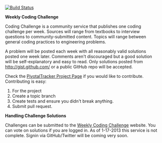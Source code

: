 [![Build Status](https://travis-ci.org/libryder/codingchallenge.png)](https://travis-ci.org/libryder/codingchallenge)

**Weekly Coding Challenge**

Coding Challenge is a community service that publishes one coding challenge per week. Sources will range from textbooks to interview questions to community-submitted content. Topics will range between general coding practices to engineering problems.

A problem will be posted each week with all reasonably valid solutions posted one week later. Comments aren't discouraged but a good solution will be self-explanatory and easy to read. Only solutions posted from http://gist.github.com/ or a public GitHub repo will be accepted.

Check the [PivotalTracker Project Page](https://www.pivotaltracker.com/projects/729619) if you would like to contribute. Contributing is easy:

1. For the project
2. Create a topic branch
3. Create tests and ensure you didn't break anything.
4. Submit pull request.

**Handling Challenge Solutions**

Challenges can be submitted to the [Weekly Coding Challenge](http://weeklycodingchallenge.com) website. You can vote on solutions if you are logged in. As of 1-17-2013 this service is not complete. Signin via GitHub/Twitter will be coming very soon.